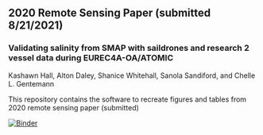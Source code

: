 ## 2020 Remote Sensing Paper (submitted 8/21/2021)
### Validating salinity from SMAP with saildrones and research 2 vessel data during EUREC4A-OA/ATOMIC
Kashawn Hall, Alton Daley, Shanice Whitehall, Sanola Sandiford, and Chelle L. Gentemann

This repository contains the software to recreate figures and tables from 2020 remote sensing paper (submitted)

[![Binder](https://mybinder.org/badge_logo.svg)](https://mybinder.org/v2/gh/cgentemann/2020_salinity_paper/HEAD)




